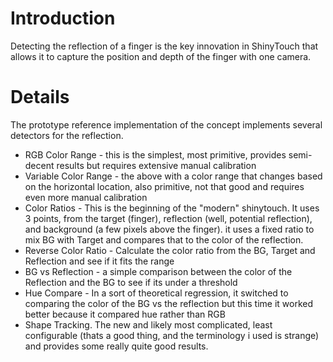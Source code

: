 # Introduction #

Detecting the reflection of a finger is the key innovation in ShinyTouch that allows it to capture the position and depth of the finger with one camera.

# Details #

The prototype reference implementation of the concept implements several detectors for the reflection.

  * RGB Color Range - this is the simplest, most primitive, provides semi-decent results but requires extensive manual calibration
  * Variable Color Range - the above with a color range that changes based on the horizontal location, also primitive, not that good and requires even more manual calibration
  * Color Ratios - This is the beginning of the "modern" shinytouch. It uses 3 points, from the target (finger), reflection (well, potential reflection), and background (a few pixels above the finger). it uses a fixed ratio to mix BG with Target and compares that to the color of the reflection.
  * Reverse Color Ratio - Calculate the color ratio from the BG, Target and Reflection and see if it fits the range
  * BG vs Reflection - a simple comparison between the color of the Reflection and the BG to see if its under a threshold
  * Hue Compare - In a sort of theoretical regression, it switched to comparing the color of the BG vs the reflection but this time it worked better because it compared hue rather than RGB
  * Shape Tracking. The new and likely most complicated, least configurable (thats a good thing, and the terminology i used is strange) and provides some really quite good results.